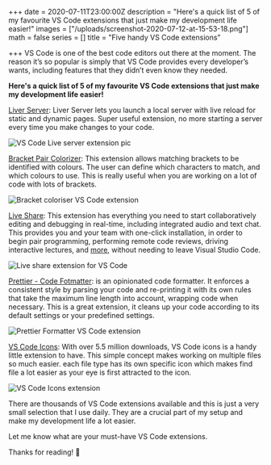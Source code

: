 +++
date = 2020-07-11T23:00:00Z
description = "Here's a quick list of 5 of my favourite VS Code extensions that just make my development life easier!"
images = ["/uploads/screenshot-2020-07-12-at-15-53-18.png"]
math = false
series = []
title = "Five handy VS Code extensions"

+++
VS Code is one of the best code editors out there at the moment. The reason it’s so popular is simply that VS Code provides every developer’s wants, including features that they didn’t even know they needed.

**Here's a quick list of 5 of my favourite VS Code extensions that just make my development life easier!**

[Liver Server](https://github.com/ritwickdey/vscode-live-server): Liver Server lets you launch a local server with live reload for static and dynamic pages. Super useful extension, no more starting a server every time you make changes to your code.

![VS Code Live server extension pic](/uploads/screenshot-2020-07-12-at-16-07-43.png "Liver server extension")

[Bracket Pair Colorizer](https://marketplace.visualstudio.com/items?itemName=CoenraadS.bracket-pair-colorizer): This extension allows matching brackets to be identified with colours. The user can define which characters to match, and which colours to use. This is really useful when you are working on a lot of code with lots of brackets.

![Bracket coloriser VS Code extension](/uploads/screenshot-2020-07-12-at-16-06-40.png "Brackets extension")

[Live Share](https://marketplace.visualstudio.com/items?itemName=MS-vsliveshare.vsliveshare-pack "Live Share"): This extension has everything you need to start collaboratively editing and debugging in real-time, including integrated audio and text chat. This provides you and your team with one-click installation, in order to begin pair programming, performing remote code reviews, driving interactive lectures, and [more](https://aka.ms/vsls-usecases), without needing to leave Visual Studio Code.

![Live share extension for VS Code](/uploads/screenshot-2020-07-12-at-16-15-15.png "Live Share Extension")

[Prettier - Code Fotmatter](): is an opinionated code formatter. It enforces a consistent style by parsing your code and re-printing it with its own rules that take the maximum line length into account, wrapping code when necessary. This is a great extension, it cleans up your code according to its default settings or your predefined settings.

![Prettier Formatter VS Code extension](/uploads/screenshot-2020-07-12-at-16-20-39.png "Prettier Formatter")

[VS Code Icons](https://marketplace.visualstudio.com/items?itemName=vscode-icons-team.vscode-icons): With over 5.5 million downloads, VS Code icons is a handy little extension to have. This simple concept makes working on multiple files so much easier. each file type has its own specific icon which makes find file a lot easier as your eye is first attracted to the icon.

![VS Code Icons extension](/uploads/screenshot-2020-07-12-at-16-27-39.png "VS Code Icons")

There are thousands of VS Code extensions available and this is just a very small selection that I use daily. They are a crucial part of my setup and make my development life a lot easier.

Let me know what are your must-have VS Code extensions.

Thanks for reading! 👋